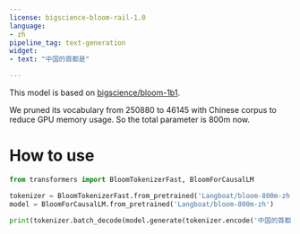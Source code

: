 ```yaml
---
license: bigscience-bloom-rail-1.0
language:
- zh
pipeline_tag: text-generation
widget:
- text: "中国的首都是"

---
```


This model is based on [bigscience/bloom-1b1](https://huggingface.co/bigscience/bloom-1b1). 

We pruned its vocabulary from 250880 to 46145 with Chinese corpus to reduce GPU memory usage. So the total parameter is 800m now.

# How to use
```python
from transformers import BloomTokenizerFast, BloomForCausalLM

tokenizer = BloomTokenizerFast.from_pretrained('Langboat/bloom-800m-zh')
model = BloomForCausalLM.from_pretrained('Langboat/bloom-800m-zh')

print(tokenizer.batch_decode(model.generate(tokenizer.encode('中国的首都是', return_tensors='pt'))))
```